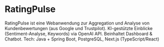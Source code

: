 # RatingPulse
RatingPulse ist eine Webanwendung zur Aggregation und Analyse von Kundenbewertungen (aus Google und Trustpilot). KI-gestützte Einblicke (Sentiment-Analyse, Keywords) via OpenAI API. Beinhaltet Dashboard &amp; Chatbot. Tech: Java + Spring Boot, PostgreSQL, Next.js (TypeScript/React)

